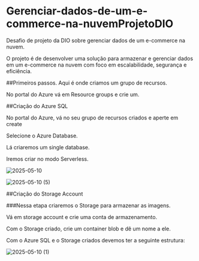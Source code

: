 # Gerenciar-dados-de-um-e-commerce-na-nuvemProjetoDIO
Desafio de projeto da DIO sobre gerenciar dados de um e-commerce na nuvem.

O projeto é de desenvolver uma solução para armazenar e gerenciar dados em um e-commerce na nuvem com foco em escalabilidade, segurança e eficiência.

##Primeiros passos.
Aqui é onde criamos um grupo de recursos.

No portal do Azure vá em Resource groups e crie um.


##Criação do Azure SQL

No portal do Azure, vá no seu grupo de recursos criados e aperte em create

Selecione o Azure Database.

Lá criaremos um single database.

Iremos criar no modo Serverless.

![2025-05-10](https://github.com/user-attachments/assets/6272e739-84db-4277-be9c-6ab0a88f8d36)

![2025-05-10 (5)](https://github.com/user-attachments/assets/35709231-d4e9-4ad8-99a7-aaa5b96ad48e)

##Criação do Storage Account

###Nessa etapa criaremos o Storage para armazenar as imagens.

Vá em storage account e crie uma conta de armazenamento.

Com o Storage criado, crie um container blob e dê um nome a ele.

Com o Azure SQL e o Storage criados devemos ter a seguinte estrutura:

![2025-05-10 (1)](https://github.com/user-attachments/assets/4df7ae9e-e1b6-4515-a9d2-ae8a0f24db48)



